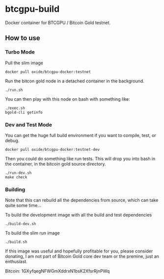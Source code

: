 # btcgpu-build
Docker container for BTCGPU / Bitcoin Gold testnet.

## How to use
### Turbo Mode
Pull the slim image

    docker pull oxide/btcgpu-docker:testnet

Run the bitcon gold node in a detached container in the background.

    ./run.sh
    
You can then play with this node on bash with something like:

    ./exec.sh
    bgold-cli getinfo

### Dev and Test Mode
You can get the huge full build environment if you want to compile, test, or debug.

    docker pull oxide/btcgpu-docker:testnet-dev
    
Then you could do something like run tests. This will drop you into bash in the container, in the bitcoin gold source directory.

    ./run-dev.sh
    make check
    
### Building
Note that this can rebuild all the dependencies from source, which can take quite some time...

To build the development image with all the build and test dependencies

    ./build-dev.sh
    
To build the slim run image

    ./build.sh
    
If this image was useful and hopefully profitable for you, please consider donating, I am not part of Bitcoin Gold core dev team or the premine, just an enthusiast.

Bitcoin: 1GXyfqegNFWGmXddrxN1bsK2XfsrRjnPWq
